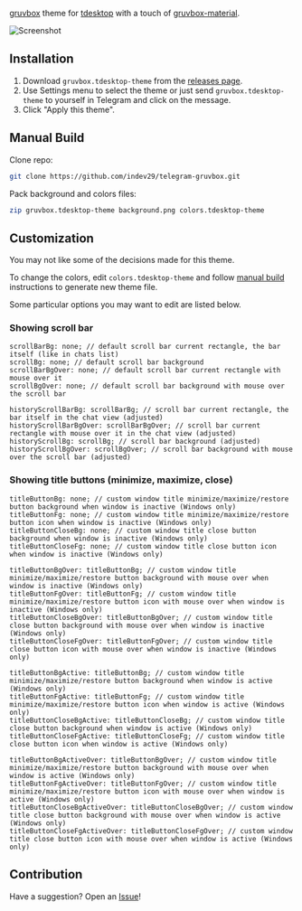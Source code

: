 [gruvbox](https://github.com/morhetz/gruvbox) theme for [tdesktop](https://github.com/telegramdesktop/tdesktop) with a touch of [gruvbox-material](https://github.com/sainnhe/gruvbox-material).

![Screenshot](./screenshot.png)

## Installation

1. Download `gruvbox.tdesktop-theme` from the [releases page](https://github.com/indev29/telegram-gruvbox/releases).
2. Use Settings menu to select the theme or just send `gruvbox.tdesktop-theme` to yourself in Telegram and click on the message.
3. Click "Apply this theme".

## Manual Build

Clone repo:
```bash
git clone https://github.com/indev29/telegram-gruvbox.git
```

Pack background and colors files: 
```bash
zip gruvbox.tdesktop-theme background.png colors.tdesktop-theme
```

## Customization

You may not like some of the decisions made for this theme.

To change the colors, edit `colors.tdesktop-theme` and follow [manual build](#manual-build) instructions to generate new theme file.

Some particular options you may want to edit are listed below.

### Showing scroll bar

```
scrollBarBg: none; // default scroll bar current rectangle, the bar itself (like in chats list)
scrollBg: none; // default scroll bar background
scrollBarBgOver: none; // default scroll bar current rectangle with mouse over it
scrollBgOver: none; // default scroll bar background with mouse over the scroll bar

historyScrollBarBg: scrollBarBg; // scroll bar current rectangle, the bar itself in the chat view (adjusted)
historyScrollBarBgOver: scrollBarBgOver; // scroll bar current rectangle with mouse over it in the chat view (adjusted)
historyScrollBg: scrollBg; // scroll bar background (adjusted)
historyScrollBgOver: scrollBgOver; // scroll bar background with mouse over the scroll bar (adjusted)
```

### Showing title buttons (minimize, maximize, close)

```
titleButtonBg: none; // custom window title minimize/maximize/restore button background when window is inactive (Windows only)
titleButtonFg: none; // custom window title minimize/maximize/restore button icon when window is inactive (Windows only)
titleButtonCloseBg: none; // custom window title close button background when window is inactive (Windows only)
titleButtonCloseFg: none; // custom window title close button icon when window is inactive (Windows only)

titleButtonBgOver: titleButtonBg; // custom window title minimize/maximize/restore button background with mouse over when window is inactive (Windows only)
titleButtonFgOver: titleButtonFg; // custom window title minimize/maximize/restore button icon with mouse over when window is inactive (Windows only)
titleButtonCloseBgOver: titleButtonBgOver; // custom window title close button background with mouse over when window is inactive (Windows only)
titleButtonCloseFgOver: titleButtonFgOver; // custom window title close button icon with mouse over when window is inactive (Windows only)

titleButtonBgActive: titleButtonBg; // custom window title minimize/maximize/restore button background when window is active (Windows only)
titleButtonFgActive: titleButtonFg; // custom window title minimize/maximize/restore button icon when window is active (Windows only)
titleButtonCloseBgActive: titleButtonCloseBg; // custom window title close button background when window is active (Windows only)
titleButtonCloseFgActive: titleButtonCloseFg; // custom window title close button icon when window is active (Windows only)

titleButtonBgActiveOver: titleButtonBgOver; // custom window title minimize/maximize/restore button background with mouse over when window is active (Windows only)
titleButtonFgActiveOver: titleButtonFgOver; // custom window title minimize/maximize/restore button icon with mouse over when window is active (Windows only)
titleButtonCloseBgActiveOver: titleButtonCloseBgOver; // custom window title close button background with mouse over when window is active (Windows only)
titleButtonCloseFgActiveOver: titleButtonCloseFgOver; // custom window title close button icon with mouse over when window is active (Windows only)
```

## Contribution

Have a suggestion? Open an [Issue](https://github.com/indev29/telegram-gruvbox/issues)!
